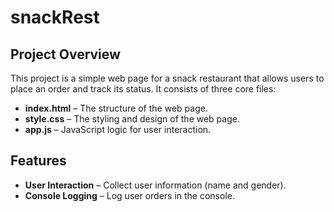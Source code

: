 # snackRest
 ## Project Overview
  This project is a simple web page for a snack restaurant that allows users to place an order and track its status. It consists of three core files:
  - **index.html** – The structure of the web page.
  - **style.css** – The styling and design of the web page.
  - **app.js** – JavaScript logic for user interaction.
  ## Features
  - **User Interaction** – Collect user information (name and gender).
  - **Console Logging** – Log user orders in the console.
